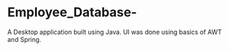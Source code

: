 # Employee_Database-
A Desktop application built using Java. 
UI was done using basics of AWT and Spring.
